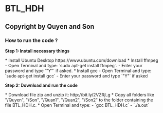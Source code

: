 # BTL_HDH


## Copyright by Quyen and Son
### How to run the code ?

<p><b> Step 1: Install necessary things</b></p>
    * Install Ubuntu Desktop https://www.ubuntu.com/download
    * Install ffmpeg
        - Open Terminal and type: `sudo apt-get install ffmpeg`.
        - Enter your password and type `"Y"` if asked.
    * Install gcc
        - Open Terminal and type: `sudo apt-get install gcc`
        - Enter your password and type `"Y"` if asked

<p><b> Step 2: Download and run the code</b></p>
    * Download file zip and unzip it: http://bit.ly/2VZRjLg
    * Copy all folders like "/Quyen", "/Son", "/Quan1", "/Quan2", "/Son2" to the folder containing the file BTL_HDH.c.
    * Open Terminal and type:
        - `gcc BTL_HDH.c`
        - `./a.out`
